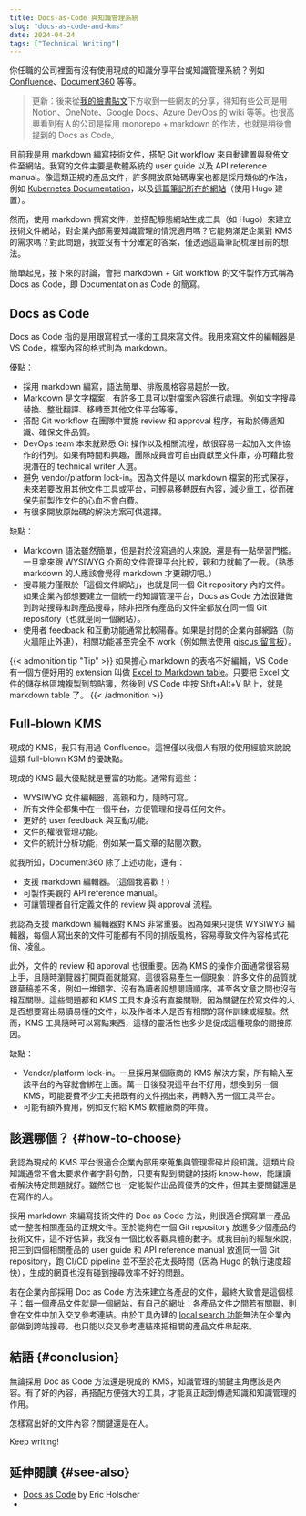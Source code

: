 ```yaml
---
title: Docs-as-Code 與知識管理系統
slug: "docs-as-code-and-kms"
date: 2024-04-24
tags: ["Technical Writing"]
---
```


你任職的公司裡面有沒有使用現成的知識分享平台或知識管理系統？例如 [Confluence](https://www.atlassian.com/software/confluence)、[Document360](https://document360.com/) 等等。

> 更新：後來從[我的臉書貼文](https://www.facebook.com/huanlin.notes/posts/pfbid02Tv4rBkjcZVongWKDnJ5bz3aEUeLWGgvugvrrNcQ6iCoJDRwPXnfAHeH8a9bLkTkql)下方收到一些網友的分享，得知有些公司是用 Notion、OneNote、Google Docs、Azure DevOps 的 wiki 等等。也很高興看到有人的公司是採用 monorepo + markdown 的作法，也就是稍後會提到的 Docs as Code。

目前我是用 markdown 編寫技術文件，搭配 Git workflow 來自動建置與發佈文件至網站。我寫的文件主要是軟體系統的 user guide 以及 API reference manual。像這類正規的產品文件，許多開放原始碼專案也都是採用類似的作法，例如 [Kubernetes Documentation](https://kubernetes.io/docs/home/)，以及[這篇筆記所在的網站](https://huanlin.cc)（使用 Hugo 建置）。

然而，使用 markdown 撰寫文件，並搭配靜態網站生成工具（如 Hugo）來建立技術文件網站，對企業內部需要知識管理的情況適用嗎？它能夠滿足企業對 KMS 的需求嗎？對此問題，我並沒有十分確定的答案，僅透過這篇筆記梳理目前的想法。

簡單起見，接下來的討論，會把 markdown + Git workflow 的文件製作方式稱為 Docs as Code，即 Documentation as Code 的簡寫。

## Docs as Code

Docs as Code 指的是用跟寫程式一樣的工具來寫文件。我用來寫文件的編輯器是 VS Code，檔案內容的格式則為 markdown。

優點：

- 採用 markdown 編寫，語法簡單、排版風格容易趨於一致。
- Markdown 是文字檔案，有許多工具可以對檔案內容進行處理。例如文字搜尋替換、整批翻譯、移轉至其他文件平台等等。
- 搭配 Git workflow 在團隊中實施 review 和 approval 程序，有助於傳遞知識、確保文件品質。
- DevOps team 本來就熟悉 Git 操作以及相關流程，故很容易一起加入文件協作的行列。如果有時間和興趣，團隊成員皆可自由貢獻至文件庫，亦可藉此發現潛在的 technical writer 人選。
- 避免 vendor/platform lock-in。因為文件是以 markdown 檔案的形式保存，未來若要改用其他文件工具或平台，可輕易移轉既有內容，減少重工，從而確保先前製作文件的心血不會白費。
- 有很多開放原始碼的解決方案可供選擇。

缺點：

- Markdown 語法雖然簡單，但是對於沒寫過的人來說，還是有一點學習門檻。一旦拿來跟 WYSIWYG 介面的文件管理平台比較，親和力就輸了一截。（熟悉 markdown 的人應該會覺得 markdown 才更親切吧。）
- 搜尋能力僅限於「這個文件網站」，也就是同一個 Git repository 內的文件。如果企業內部想要建立一個統一的知識管理平台，Docs as Code 方法很難做到跨站搜尋和跨產品搜尋，除非把所有產品的文件全都放在同一個 Git repository（也就是同一個網站）。
- 使用者 feedback 和互動功能通常比較陽春。如果是封閉的企業內部網路（防火牆阻止外連），相關功能甚至完全不 work（例如無法使用 [giscus 留言板](https://giscus.app/)）。

{{< admonition tip "Tip" >}}
如果擔心 markdown 的表格不好編輯，VS Code 有一個方便好用的 extension 叫做 [Excel to Markdown table](https://marketplace.visualstudio.com/items?itemName=csholmq.excel-to-markdown-table)。只要把 Excel 文件的儲存格區塊複製到剪貼簿，然後到 VS Code 中按 Shft+Alt+V 貼上，就是 markdown table 了。
{{< /admonition >}}

## Full-blown KMS

現成的 KMS，我只有用過 Confluence。這裡僅以我個人有限的使用經驗來說說這類 full-blown KSM 的優缺點。

現成的 KMS 最大優點就是豐富的功能。通常有這些：

- WYSIWYG 文件編輯器，高親和力，隨時可寫。
- 所有文件全都集中在一個平台，方便管理和搜尋任何文件。
- 更好的 user feedback 與互動功能。
- 文件的權限管理功能。
- 文件的統計分析功能，例如某一篇文章的點閱次數。

就我所知，Document360 除了上述功能，還有：

- 支援 markdown 編輯器。（這個我喜歡！）
- 可製作美觀的 API reference manual。
- 可讓管理者自行定義文件的 review 與 approval 流程。

我認為支援 markdown 編輯器對 KMS 非常重要。因為如果只提供 WYSIWYG 編輯器，每個人寫出來的文件可能都有不同的排版風格，容易導致文件內容格式花俏、凌亂。

此外，文件的 review 和 approval 也很重要。因為 KMS 的操作介面通常很容易上手，且隨時瀏覽器打開頁面就能寫。這很容易產生一個現象：許多文件的品質就跟草稿差不多，例如一堆錯字、沒有為讀者設想閱讀順序，甚至各文章之間也沒有相互關聯。這些問題都和 KMS 工具本身沒有直接關聯，因為關鍵在於寫文件的人是否想要寫出易讀易懂的文件，以及作者本人是否有相關的寫作訓練或經驗。然而，KMS 工具隨時可以寫點東西，這樣的靈活性也多少是促成這種現象的間接原因。

缺點：

- Vendor/platform lock-in。一旦採用某個廠商的 KMS 解決方案，所有輸入至該平台的內容就會綁在上面。萬一日後發現這平台不好用，想換到另一個 KMS，可能要費不少工夫把既有的文件撈出來，再轉入另一個工具平台。
- 可能有額外費用，例如支付給 KMS 軟體廠商的年費。

## 該選哪個？ {#how-to-choose}

我認為現成的 KMS 平台很適合企業內部用來蒐集與管理零碎片段知識。這類片段知識通常不會太要求作者字斟句酌，只要有點到關鍵的技術 know-how，能讓讀者解決特定問題就好。雖然它也一定能製作出品質優秀的文件，但其主要關鍵還是在寫作的人。

採用 markdown 來編寫技術文件的 Doc as Code 方法，則很適合撰寫單一產品或一整套相關產品的正規文件。至於能夠在一個 Git repository 放進多少個產品的技術文件，這不好估算，我沒有一個比較客觀具體的數字。就我目前的經驗來說，把三到四個相關產品的 user guide 和 API reference manual 放進同一個 Git repository，跑 CI/CD pipeline 並不至於花太長時間（因為 Hugo 的執行速度超快），生成的網頁也沒有碰到搜尋效率不好的問題。

若在企業內部採用 Doc as Code 方法來建立各產品的文件，最終大致會是這個樣子：每一個產品文件就是一個網站，有自己的網址；各產品文件之間若有關聯，則會在文件中加入交叉參考連結。由於工具內建的 [local search 功能](https://gohugo.io/tools/search/)無法在企業內部做到跨站搜尋，也只能以交叉參考連結來把相關的產品文件串起來。

## 結語 {#conclusion}

無論採用 Doc as Code 方法還是現成的 KMS，知識管理的關鍵主角應該是內容。有了好的內容，再搭配方便強大的工具，才能真正起到傳遞知識和知識管理的作用。

怎樣寫出好的文件內容？關鍵還是在人。

Keep writing!

## 延伸閱讀 {#see-also}

- [Docs as Code](https://www.writethedocs.org/guide/docs-as-code/) by Eric Holscher
- 